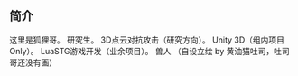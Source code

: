## 简介
这里是狐狸哥。
研究生。
3D点云对抗攻击（研究方向）。
Unity 3D（组内项目Only）。
LuaSTG游戏开发（业余项目）。
兽人
（自设立绘 by 黄油猫吐司，吐司哥还没有画）
